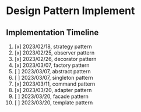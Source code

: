 # Design Pattern Implement

## Implementation Timeline

1. [x] 2023/02/18, strategy pattern
2. [x] 2023/02/25, observer pattern
3. [x] 2023/02/26, decorator pattern
4. [x] 2023/03/07,  factory pattern
5. [ ] 2023/03/07,  abstract pattern
6. [ ] 2023/03/07,  singleton pattern
7. [x] 2023/03/11, command pattern
8. [x] 2023/03/20,  adapter pattern
9. [ ] 2023/03/20,  facade pattern
10. [ ] 2023/03/20, template pattern

